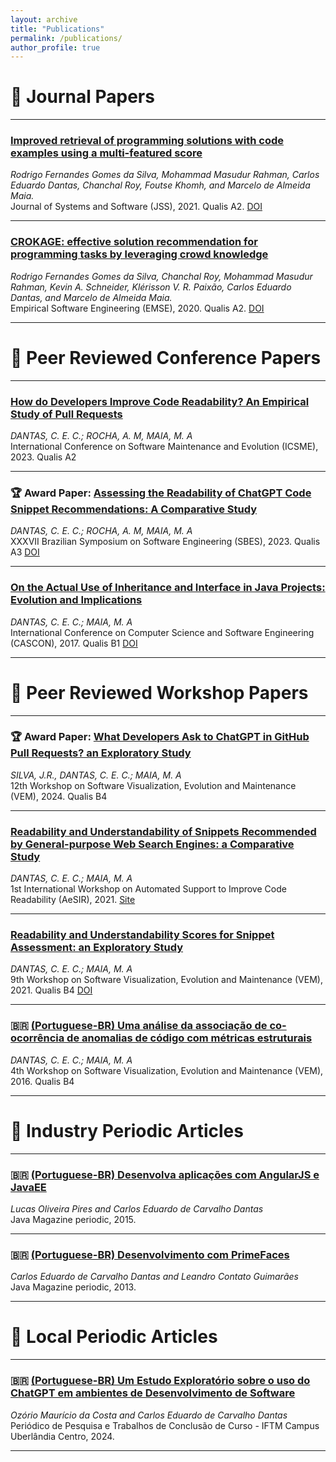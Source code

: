 ```yaml
---
layout: archive
title: "Publications"
permalink: /publications/
author_profile: true
---
```


# 📝 Journal Papers

---

### [Improved retrieval of programming solutions with code examples using a multi-featured score](https://arxiv.org/pdf/2108.02702.pdf)
*Rodrigo Fernandes Gomes da Silva, Mohammad Masudur Rahman, Carlos Eduardo Dantas, Chanchal Roy, Foutse Khomh, and Marcelo de Almeida Maia.*  
Journal of Systems and Software (JSS), 2021. Qualis A2. [DOI](https://doi.org/10.1016/j.jss.2021.111063)

---

### [CROKAGE: effective solution recommendation for programming tasks by leveraging crowd knowledge](https://www.researchgate.net/publication/344081657_CROKAGE_effective_solution_recommendation_for_programming_tasks_by_leveraging_crowd_knowledge)
*Rodrigo Fernandes Gomes da Silva, Chanchal Roy, Mohammad Masudur Rahman, Kevin A. Schneider, Klérisson V. R. Paixão, Carlos Eduardo Dantas, and Marcelo de Almeida Maia.*  
Empirical Software Engineering (EMSE), 2020. Qualis A2. [DOI](https://doi.org/10.1007/s10664-020-09863-2)

---

# 📝 Peer Reviewed Conference Papers

---

### [How do Developers Improve Code Readability? An Empirical Study of Pull Requests](https://conf.researchr.org/details/icsme-2023/icsme-2023-papers/24/How-do-Developers-Improve-Code-Readability-An-Empirical-Study-of-Pull-Requests)
*DANTAS, C. E. C.; ROCHA, A. M, MAIA, M. A*  
International Conference on Software Maintenance and Evolution (ICSME), 2023. Qualis A2

---

### 🏆 **Award Paper**: [Assessing the Readability of ChatGPT Code Snippet Recommendations: A Comparative Study](https://dl.acm.org/doi/pdf/10.1145/3613372.3613413)
*DANTAS, C. E. C.; ROCHA, A. M, MAIA, M. A*  
XXXVII Brazilian Symposium on Software Engineering (SBES), 2023. Qualis A3 [DOI](https://dl.acm.org/doi/10.1145/3613372.3613413)

---

### [On the Actual Use of Inheritance and Interface in Java Projects: Evolution and Implications](http://lascam.facom.ufu.br/cms/userfiles/downloads/2017/CASCON2017-Inheritance-X-Interface.pdf)
*DANTAS, C. E. C.; MAIA, M. A*  
International Conference on Computer Science and Software Engineering (CASCON), 2017. Qualis B1 [DOI](https://dl.acm.org/doi/10.5555/3172795.3172813)

---

# 📝 Peer Reviewed Workshop Papers

---

### 🏆 **Award Paper**: [What Developers Ask to ChatGPT in GitHub Pull Requests? an Exploratory Study](https://sol.sbc.org.br/index.php/vem/article/view/30288/30094)
*SILVA, J.R., DANTAS, C. E. C.; MAIA, M. A*  
12th Workshop on Software Visualization, Evolution and Maintenance (VEM), 2024. Qualis B4

---

### [Readability and Understandability of Snippets Recommended by General-purpose Web Search Engines: a Comparative Study](https://arxiv.org/pdf/2110.07087.pdf)
*DANTAS, C. E. C.; MAIA, M. A*  
1st International Workshop on Automated Support to Improve Code Readability (AeSIR), 2021. [Site](https://conf.researchr.org/details/ase-2021/ase-2021--workshop--aesir-2021/8/Readability-and-Understandability-of-Snippets-Recommended-by-General-purpose-Web-Sear)

---

### [Readability and Understandability Scores for Snippet Assessment: an Exploratory Study](https://arxiv.org/pdf/2108.09181.pdf)
*DANTAS, C. E. C.; MAIA, M. A*  
9th Workshop on Software Visualization, Evolution and Maintenance (VEM), 2021. Qualis B4 [DOI](https://doi.org/10.5753/vem.2021.17217)

---

### 🇧🇷 **[(Portuguese-BR) Uma análise da associação de co-ocorrência de anomalias de código com métricas estruturais](https://vem2016.ufba.br/artigos/Session2_VEM_2016_paper_27.pdf)**
*DANTAS, C. E. C.; MAIA, M. A*  
4th Workshop on Software Visualization, Evolution and Maintenance (VEM), 2016. Qualis B4

---

# 📝 Industry Periodic Articles

---

### 🇧🇷 **[(Portuguese-BR) Desenvolva aplicações com AngularJS e JavaEE](https://www.devmedia.com.br/desenvolva-aplicacoes-com-angularjs-e-java-ee/33283)**
*Lucas Oliveira Pires and Carlos Eduardo de Carvalho Dantas*  
Java Magazine periodic, 2015.

---

### 🇧🇷 **[(Portuguese-BR) Desenvolvimento com PrimeFaces](https://www.devmedia.com.br/desenvolvimento-com-primefaces/27078)**
*Carlos Eduardo de Carvalho Dantas and Leandro Contato Guimarães*  
Java Magazine periodic, 2013.

---

# 📝 Local Periodic Articles

---

### 🇧🇷 **[(Portuguese-BR) Um Estudo Exploratório sobre o uso do ChatGPT em ambientes de Desenvolvimento de Software](https://iftm.edu.br/sdsgov/controlador2/load.php?src=b12a2d7acec778d71a7b38d8fc8d9cfd&tipo=noticia_anexo)**
*Ozório Maurício da Costa and Carlos Eduardo de Carvalho Dantas*  
Periódico de Pesquisa e Trabalhos de Conclusão de Curso - IFTM Campus Uberlândia Centro, 2024.

---
